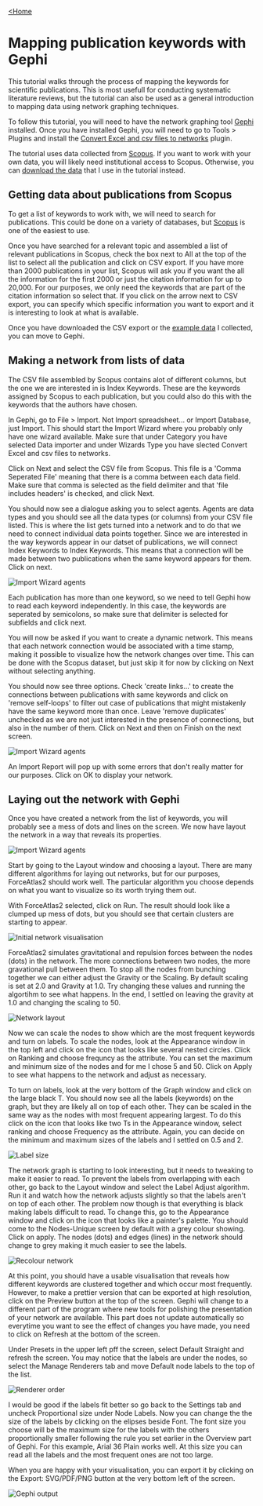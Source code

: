 [<Home](README.md)

# Mapping publication keywords with Gephi

This tutorial walks through the process of mapping the keywords for scientific publications. This is most usefull for conducting systematic literature reviews, but the tutorial can also be used as a general introduction to mapping data using network graphing techniques.

To follow this tutorial, you will need to have the network graphing tool [Gephi](https://gephi.org) installed. Once you have installed Gephi, you will need to go to Tools > Plugins and install the [Convert Excel and csv files to networks](https://gephi.org/plugins/#/plugin/excel-csv-converter-to-network) plugin.

The tutorial uses data collected from [Scopus](http://www.scopus.com). If you want to work with your own data, you will likely need institutional access to Scopus. Otherwise, you can [download the data](https://github.com/constantmethod/constantmethod.github.io/blob/master/selectedPubsMetaData.csv?raw=false) that I use in the tutorial instead.

## Getting data about publications from Scopus

To get a list of keywords to work with, we will need to search for publications. This could be done on a variety of databases, but [Scopus](http://www.scopus.com) is one of the easiest to use.

Once you have searched for a relevant topic and assembled a list of relevant publications in Scopus, check the box next to All at the top of the list to select all the publication and click on CSV export. If you have more than 2000 publications in your list, Scopus will ask you if you want the all the information for the first 2000 or just the citation information for up to 20,000. For our purposes, we only need the keywords that are part of the citation information so select that. If you click on the arrow next to CSV export, you can specify which specific information you want to export and it is interesting to look at what is available.

Once you have downloaded the CSV export or the [example data](https://github.com/constantmethod/constantmethod.github.io/blob/master/selectedPubsMetaData.csv) I collected, you can move to Gephi.

## Making a network from lists of data

The CSV file assembled by Scopus contains alot of different columns, but the one we are interested in is Index Keywords. These are the keywords assigned by Scopus to each publication, but you could also do this with the keywords that the authors have chosen.

In Gephi, go to File > Import. Not Import spreadsheet... or Import Database, just Import. This should start the Import Wizard where you probably only have one wizard available. Make sure that under Category you have selected Data importer and under Wizards Type you have slected Convert Excel and csv files to networks. 

Click on Next and select the CSV file from Scopus. This file is a 'Comma Seperated File' meaning that there is a comma between each data field. Make sure that comma is selected as the field delimiter and that 'file includes headers' is checked, and click Next.

You should now see a dialogue asking you to select agents. Agents are data types and you should see all the data types (or columns) from your CSV file listed. This is where the list gets turned into a network and to do that we need to connect individual data points together. Since we are interested in the way keywords appear in our datset of publications, we will connect Index Keywords to Index Keywords. This means that a connection will be made between two publications when the same keyword appears for them.  Click on next.

![Import Wizard agents](https://github.com/constantmethod/constantmethod.github.io/blob/master/gephi_agents.png?raw=true)

Each publication has more than one keyword, so we need to tell Gephi how to read each keyword independently. In this case, the keywords are seperated by semicolons, so make sure that delimiter is selected for subfields and click next.

You will now be asked if you want to create a dynamic network. This means that each network connection would be associated with a time stamp, making it possible to visualize how the network changes over time. This can be done with the Scopus dataset, but just skip it for now by clicking on Next without selecting anything.

You should now see three options. Check 'create links...' to create the connections between publications with same keywords and click on 'remove self-loops' to filter out case of publications that might mistakenly have the same keyword more than once. Leave 'remove duplicates' unchecked as we are not just interested in the presence of connections, but also in the number of them. Click on Next and then on Finish on the next screen.

![Import Wizard agents](https://github.com/constantmethod/constantmethod.github.io/blob/master/gephi_selfloops.png?raw=true)

An Import Report will pop up with some errors that don't really matter for our purposes. Click on OK to display your network.

## Laying out the network with Gephi

Once you have created a network from the list of keywords, you will probably see a mess of dots and lines on the screen. We now have layout the network in a way that reveals its properties.

![Import Wizard agents](https://github.com/constantmethod/constantmethod.github.io/blob/master/gephi_mess.png?raw=true)

Start by going to the Layout window and choosing a layout. There are many different algorithms for laying out networks, but for our purposes, ForceAtlas2 should work well. The particular algorithm you choose depends on what you want to visualize so its worth trying them out.
 
With ForceAtlas2 selected, click on Run. The result should look like a clumped up mess of dots, but you should see that certain clusters are starting to appear.

![Initial network visualisation](https://github.com/constantmethod/constantmethod.github.io/blob/master/gephi_forceatlas1.png?raw=true)

ForceAtlas2 simulates gravitational and repulsion forces between the nodes (dots) in the network. The more connections between two nodes, the more gravational pull between them. To stop all the nodes from bunching together we can either adjust the Gravity or the Scaling. By default scaling is set at 2.0 and Gravity at 1.0. Try changing these values and running the algortihm to see what happens. In the end, I settled on leaving the gravity at 1.0 and changing the scaling to 50.

![Network layout](https://github.com/constantmethod/constantmethod.github.io/blob/master/gephi_forceatlas2.png?raw=true)

Now we can scale the nodes to show which are the most frequent keywords and turn on labels. To scale the nodes, look at the Appearance window in the top left and click on the icon that looks like several nested circles. Click on Ranking and choose frequncy as the attribute. You can set the maximum and minimum size of the nodes and for me I chose 5 and 50. Click on Apply to see what happens to the network and adjust as necessary.

To turn on labels, look at the very bottom of the Graph window and click on the large black T. You should now see all the labels (keywords) on the graph, but they are likely all on top of each other. They can be scaled in the same way as the nodes with most frequent appearing largest. To do this click on the icon that looks like two Ts in the Appearance window, select ranking and choose Frequency as the attribute. Again, you can decide on the minimum and maximum sizes of the labels and I settled on 0.5 and 2.

![Label size](https://github.com/constantmethod/constantmethod.github.io/blob/master/gephi_forceatlas3.png?raw=true)

The network graph is starting to look interesting, but it needs to tweaking to make it easier to read. To prevent the labels from overlapping with each other, go back to the Layout window and select the Label Adjust algorithm. Run it and watch how the network adjusts slightly so that the labels aren't on top of each other. The problem now though is that everything is black making labels difficult to read. To change this, go to the Appearance window and click on the icon that looks like a painter's palette. You should come to the Nodes-Unique screen by default with a grey colour showing. Click on apply. The nodes (dots) and edges (lines) in the network should change to grey making it much easier to see the labels.

![Recolour network](https://github.com/constantmethod/constantmethod.github.io/blob/master/gephi_forceatlas4.png?raw=true)

At this point, you should have a usable visualisation that reveals how different keywords are clustered together and which occur most frequently. However, to make a prettier version that can be exported at high resolution, click on the Preview button at the top of the screen. Gephi will change to a different part of the program where new tools for polishing the presentation of your network are available. This part does not update automatically so everytime you want to see the effect of changes you have made, you need to click on Refresh at the bottom of the screen.

Under Presets in the upper left pff the screen, select Default Straight and refresh the screen. You may notice that the labels are under the nodes, so select the Manage Renderers tab and move Default node labels to the top of the list.

![Renderer order](https://github.com/constantmethod/constantmethod.github.io/blob/master/gephi_preview1.png?raw=true)

I would be good if the labels fit better so go back to the Settings tab and uncheck Proportional size under Node Labels. Now you can change the the size of the labels by clicking on the elipses beside Font. The font size you choose will be the maximum size for the labels with the others proportionally smaller following the rule you set earlier in the Overview part of Gephi. For this example, Arial 36 Plain works well. At this size you can read all the labels and the most frequent ones are not too large.

When you are happy with your visualisation, you can export it by clicking on the Export: SVG/PDF/PNG button at the very bottom left of the screen.

![Gephi output](https://github.com/constantmethod/constantmethod.github.io/blob/master/gephi_output.png?raw=true)
